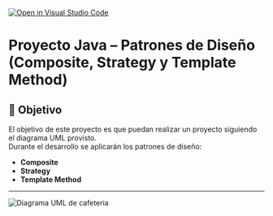 [![Open in Visual Studio Code](https://classroom.github.com/assets/open-in-vscode-2e0aaae1b6195c2367325f4f02e2d04e9abb55f0b24a779b69b11b9e10269abc.svg)](https://classroom.github.com/online_ide?assignment_repo_id=20613141&assignment_repo_type=AssignmentRepo)
# Proyecto Java – Patrones de Diseño (Composite, Strategy y Template Method)

## 🎯 Objetivo
El objetivo de este proyecto es que puedan realizar un proyecto siguiendo el diagrama UML provisto.  
Durante el desarrollo se aplicarán los patrones de diseño:
- **Composite**  
- **Strategy**
- **Template Method**

---

![Diagrama UML de cafeteria](diagrama-cafeteria.png)

